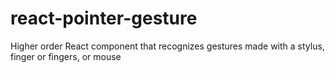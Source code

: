# react-pointer-gesture
Higher order React component that recognizes gestures made with a stylus, finger or fingers, or mouse
